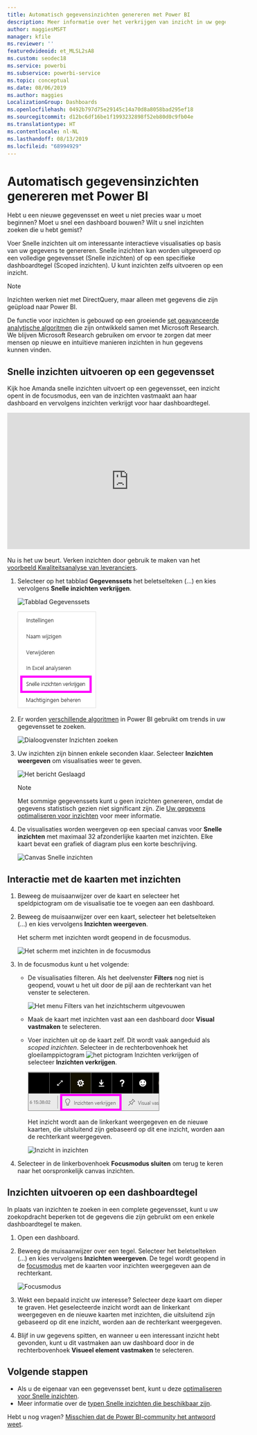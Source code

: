 ```yaml
---
title: Automatisch gegevensinzichten genereren met Power BI
description: Meer informatie over het verkrijgen van inzicht in uw gegevenssets en dashboardtegels.
author: maggiesMSFT
manager: kfile
ms.reviewer: ''
featuredvideoid: et_MLSL2sA8
ms.custom: seodec18
ms.service: powerbi
ms.subservice: powerbi-service
ms.topic: conceptual
ms.date: 08/06/2019
ms.author: maggies
LocalizationGroup: Dashboards
ms.openlocfilehash: 0492b797d75e29145c14a70d8a8058bad295ef18
ms.sourcegitcommit: d12bc6df16be1f1993232898f52eb80d0c9fb04e
ms.translationtype: HT
ms.contentlocale: nl-NL
ms.lasthandoff: 08/13/2019
ms.locfileid: "68994929"
---
```

# <a name="generate-data-insights-automatically-with-power-bi"></a>Automatisch gegevensinzichten genereren met Power BI
Hebt u een nieuwe gegevensset en weet u niet precies waar u moet beginnen?  Moet u snel een dashboard bouwen?  Wilt u snel inzichten zoeken die u hebt gemist?

Voer Snelle inzichten uit om interessante interactieve visualisaties op basis van uw gegevens te genereren. Snelle inzichten kan worden uitgevoerd op een volledige gegevensset (Snelle inzichten) of op een specifieke dashboardtegel (Scoped inzichten). U kunt inzichten zelfs uitvoeren op een inzicht.

> [!NOTE]
> Inzichten werken niet met DirectQuery, maar alleen met gegevens die zijn geüpload naar Power BI.
> 

De functie voor inzichten is gebouwd op een groeiende [set geavanceerde analytische algoritmen](service-insight-types.md) die zijn ontwikkeld samen met Microsoft Research. We blijven Microsoft Research gebruiken om ervoor te zorgen dat meer mensen op nieuwe en intuïtieve manieren inzichten in hun gegevens kunnen vinden.

## <a name="run-quick-insights-on-a-dataset"></a>Snelle inzichten uitvoeren op een gegevensset
Kijk hoe Amanda snelle inzichten uitvoert op een gegevensset, een inzicht opent in de focusmodus, een van de inzichten vastmaakt aan haar dashboard en vervolgens inzichten verkrijgt voor haar dashboardtegel.

<iframe width="560" height="315" src="https://www.youtube.com/embed/et_MLSL2sA8" frameborder="0" allowfullscreen></iframe>


Nu is het uw beurt. Verken inzichten door gebruik te maken van het [voorbeeld Kwaliteitsanalyse van leveranciers](sample-supplier-quality.md).

1. Selecteer op het tabblad **Gegevenssets** het beletselteken (...) en kies vervolgens **Snelle inzichten verkrijgen**.
   
    ![Tabblad Gegevenssets](media/service-insights/power-bi-ellipses.png)
   
    ![Beletseltekenmenu](media/service-insights/power-bi-tab.png)
2. Er worden [verschillende algoritmen](service-insight-types.md) in Power BI gebruikt om trends in uw gegevensset te zoeken.
   
    ![Dialoogvenster Inzichten zoeken](media/service-insights/pbi_autoinsightssearching.png)
3. Uw inzichten zijn binnen enkele seconden klaar.  Selecteer **Inzichten weergeven** om visualisaties weer te geven.
   
    ![Het bericht Geslaagd](media/service-insights/pbi_autoinsightsuccess.png)
   
    > [!NOTE]
    > Met sommige gegevenssets kunt u geen inzichten genereren, omdat de gegevens statistisch gezien niet significant zijn.  Zie [Uw gegevens optimaliseren voor inzichten](service-insights-optimize.md) voor meer informatie.
    > 
    
4. De visualisaties worden weergeven op een speciaal canvas voor **Snelle inzichten** met maximaal 32 afzonderlijke kaarten met inzichten. Elke kaart bevat een grafiek of diagram plus een korte beschrijving.
   
    ![Canvas Snelle inzichten](media/service-insights/power-bi-insights.png)

## <a name="interact-with-the-insight-cards"></a>Interactie met de kaarten met inzichten

1. Beweeg de muisaanwijzer over de kaart en selecteer het speldpictogram om de visualisatie toe te voegen aan een dashboard.

2. Beweeg de muisaanwijzer over een kaart, selecteer het beletselteken (...) en kies vervolgens **Inzichten weergeven**. 

    Het scherm met inzichten wordt geopend in de focusmodus.
   
    ![Het scherm met inzichten in de focusmodus](media/service-insights/power-bi-insight-focus.png)
3. In de focusmodus kunt u het volgende:
   
   * De visualisaties filteren. Als het deelvenster **Filters** nog niet is geopend, vouwt u het uit door de pijl aan de rechterkant van het venster te selecteren.

       ![Het menu Filters van het inzichtscherm uitgevouwen](media/service-insights/power-bi-insights-filter-new.png)
   * Maak de kaart met inzichten vast aan een dashboard door **Visual vastmaken** te selecteren.
   * Voer inzichten uit op de kaart zelf. Dit wordt vaak aangeduid als *scoped inzichten*. Selecteer in de rechterbovenhoek het gloeilamppictogram ![het pictogram Inzichten verkrijgen](media/service-insights/power-bi-bulb-icon.png) of selecteer **Inzichten verkrijgen**.
     
       ![Het pictogram Inzichten verkrijgen](media/service-insights/pbi-autoinsights-tile.png)
     
     Het inzicht wordt aan de linkerkant weergegeven en de nieuwe kaarten, die uitsluitend zijn gebaseerd op dit ene inzicht, worden aan de rechterkant weergegeven.
     
       ![Inzicht in inzichten](media/service-insights/power-bi-insights-on-insights-new.png)
4. Selecteer in de linkerbovenhoek **Focusmodus sluiten** om terug te keren naar het oorspronkelijk canvas inzichten.

## <a name="run-insights-on-a-dashboard-tile"></a>Inzichten uitvoeren op een dashboardtegel
In plaats van inzichten te zoeken in een complete gegevensset, kunt u uw zoekopdracht beperken tot de gegevens die zijn gebruikt om een enkele dashboardtegel te maken. 

1. Open een dashboard.
2. Beweeg de muisaanwijzer over een tegel. Selecteer het beletselteken (...) en kies vervolgens **Inzichten weergeven**. De tegel wordt geopend in de [focusmodus](service-focus-mode.md) met de kaarten voor inzichten weergegeven aan de rechterkant.    
   
    ![Focusmodus](media/service-insights/pbi-insights-tile.png)    
3. Wekt een bepaald inzicht uw interesse? Selecteer deze kaart om dieper te graven. Het geselecteerde inzicht wordt aan de linkerkant weergegeven en de nieuwe kaarten met inzichten, die uitsluitend zijn gebaseerd op dit ene inzicht, worden aan de rechterkant weergegeven.    
4. Blijf in uw gegevens spitten, en wanneer u een interessant inzicht hebt gevonden, kunt u dit vastmaken aan uw dashboard door in de rechterbovenhoek **Visueel element vastmaken** te selecteren.

## <a name="next-steps"></a>Volgende stappen
- Als u de eigenaar van een gegevensset bent, kunt u deze [optimaliseren voor Snelle inzichten](service-insights-optimize.md).
- Meer informatie over de [typen Snelle inzichten die beschikbaar zijn](service-insight-types.md).

Hebt u nog vragen? [Misschien dat de Power BI-community het antwoord weet](http://community.powerbi.com/).

